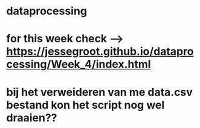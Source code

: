 # dataprocessing

# for this week check --> https://jessegroot.github.io/dataprocessing/Week_4/index.html


# bij het verweideren van me data.csv bestand kon het script nog wel draaien??
